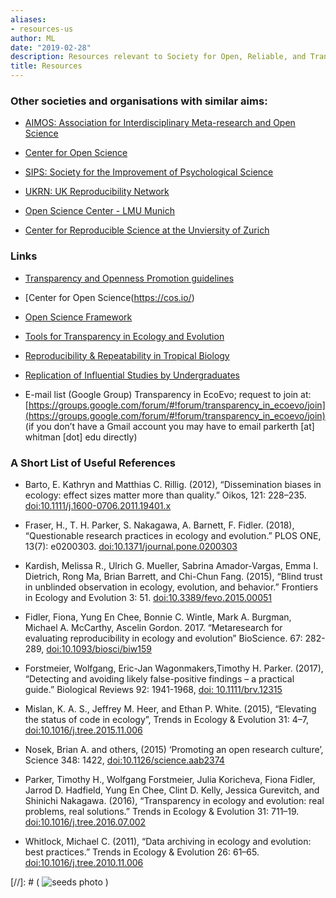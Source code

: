 ```yaml
---
aliases:
- resources-us
author: ML
date: "2019-02-28"
description: Resources relevant to Society for Open, Reliable, and Transparent Ecology and Evolutionary biology (SORTEE)
title: Resources
---
```


### Other societies and organisations with similar aims:  

* [AIMOS: Association for Interdisciplinary Meta-research and Open Science](https://aimos.community/)  

* [Center for Open Science](https://cos.io/)  

* [SIPS: Society for the Improvement of Psychological Science](https://improvingpsych.org/)  

* [UKRN: UK Reproducibility Network](https://www.ukrn.org/)  

* [Open Science Center - LMU Munich](https://www.osc.uni-muenchen.de/index.html)  

* [Center for Reproducible Science at the Unviersity of Zurich](https://www.crs.uzh.ch/en.html)  


### Links

* [Transparency and Openness Promotion guidelines](https://cos.io/our-services/top-guidelines/)

* [Center for Open Science(https://cos.io/)

* [Open Science Framework](https://osf.io/)

* [Tools for Transparency in Ecology and Evolution](https://osf.io/g65cb/)

* [Reproducibility & Repeatability in Tropical Biology](https://osf.io/ps8dc/)

* [Replication of Influential Studies by Undergraduates](https://goo.gl/forms/ljfClCSE29xKqCLx2)

* E-mail list (Google Group) Transparency in EcoEvo; request to join at:  [https://groups.google.com/forum/#!forum/transparency_in_ecoevo/join](https://groups.google.com/forum/#!forum/transparency_in_ecoevo/join) (if you don’t have a Gmail account you may have to email parkerth [at] whitman [dot] edu directly)

### A Short List of Useful References

* Barto, E. Kathryn and Matthias C. Rillig. (2012), “Dissemination biases in ecology: effect sizes matter more than quality.” Oikos, 121: 228–235. [doi:10.1111/j.1600-0706.2011.19401.x](doi:10.1111/j.1600-0706.2011.19401.x)

* Fraser, H., T. H. Parker, S. Nakagawa, A. Barnett, F. Fidler. (2018), “Questionable research practices in ecology and evolution.” PLOS ONE, 13(7): e0200303. [doi:10.1371/journal.pone.0200303](doi:10.1371/journal.pone.0200303)

* Kardish, Melissa R., Ulrich G. Mueller, Sabrina Amador-Vargas, Emma I. Dietrich, Rong Ma, Brian Barrett, and Chi-Chun Fang. (2015), “Blind trust in unblinded observation in ecology, evolution, and behavior.” Frontiers in Ecology and Evolution 3: 51. [doi:10.3389/fevo.2015.00051](doi:10.3389/fevo.2015.00051)

* Fidler, Fiona, Yung En Chee, Bonnie C. Wintle, Mark A. Burgman, Michael A. McCarthy, Ascelin Gordon. 2017.  “Metaresearch for evaluating reproducibility in ecology and evolution” BioScience. 67: 282-289, [doi:10.1093/biosci/biw159](doi:10.1093/biosci/biw159)

* Forstmeier, Wolfgang, Eric-Jan Wagonmakers,Timothy H. Parker. (2017), “Detecting and avoiding likely false-positive findings – a practical guide.” Biological Reviews 92: 1941-1968, [doi: 10.1111/brv.12315](doi:10.1111/brv.12315)

* Mislan, K. A. S., Jeffrey M. Heer, and Ethan P. White. (2015), “Elevating the status of code in ecology”, Trends in Ecology & Evolution 31: 4–7, [doi:10.1016/j.tree.2015.11.006](doi:10.1016/j.tree.2015.11.006)

* Nosek, Brian A. and others, (2015) ‘Promoting an open research culture’, Science 348: 1422, [doi:10.1126/science.aab2374](doi:10.1126/science.aab2374.)

* Parker, Timothy H., Wolfgang Forstmeier, Julia Koricheva, Fiona Fidler, Jarrod D. Hadfield, Yung En Chee, Clint D. Kelly, Jessica Gurevitch, and Shinichi Nakagawa. (2016), “Transparency in ecology and evolution: real problems, real solutions.” Trends in Ecology & Evolution 31: 711–19. [doi:10.1016/j.tree.2016.07.002](doi:10.1016/j.tree.2016.07.002.)

* Whitlock, Michael C. (2011), “Data archiving in ecology and evolution: best practices.” Trends in Ecology & Evolution 26: 61–65. [doi:10.1016/j.tree.2010.11.006](doi:10.1016/j.tree.2010.11.006)

   
[//]: # ( ![seeds photo](/img/seeds.jpg#textphoto) )



